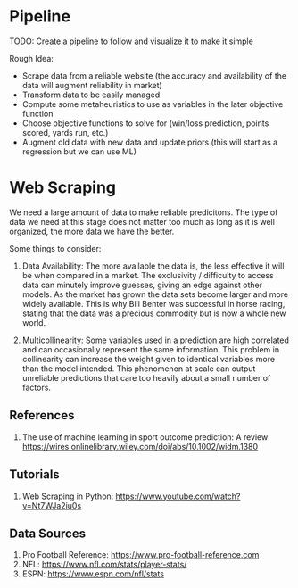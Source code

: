 # Pipeline
TODO: Create a pipeline to follow and visualize it to make it simple

Rough Idea:
- Scrape data from a reliable website (the accuracy and availability of the data will augment reliability in market)
- Transform data to be easily managed 
- Compute some metaheuristics to use as variables in the later objective function
- Choose objective functions to solve for (win/loss prediction, points scored, yards run, etc.)
- Augment old data with new data and update priors (this will start as a regression but we can use ML)

# Web Scraping
We need a large amount of data to make reliable predicitons. The type of data we need at this stage does not matter too much as long as it is well organized, the more data we have the better. 

Some things to consider:
1. Data Availability: 
The more available the data is, the less effective it will be when compared in a market. The exclusivity / difficulty to access data can minutely improve guesses, giving an edge against other models. As the market has grown the data sets become larger and more widely available. This is why Bill Benter was successful in horse racing, stating that the data was a precious commodity but is now a whole new world. 

2. Multicollinearity: 
Some variables used in a prediction are high correlated and can occasionally represent the same information. This problem in collinearity can increase the weight given to identical variables more than the model intended. This phenomenon at scale can output unreliable predictions that care too heavily about a small number of factors. 

## References
1. The use of machine learning in sport outcome prediction: A review
https://wires.onlinelibrary.wiley.com/doi/abs/10.1002/widm.1380

## Tutorials
1. Web Scraping in Python: https://www.youtube.com/watch?v=Nt7WJa2iu0s
## Data Sources
1. Pro Football Reference: https://www.pro-football-reference.com
2. NFL: https://www.nfl.com/stats/player-stats/
3. ESPN: https://www.espn.com/nfl/stats
